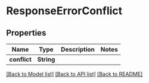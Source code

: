 # ResponseErrorConflict

## Properties

Name | Type | Description | Notes
------------ | ------------- | ------------- | -------------
**conflict** | **String** |  | 

[[Back to Model list]](../README.md#documentation-for-models) [[Back to API list]](../README.md#documentation-for-api-endpoints) [[Back to README]](../README.md)


